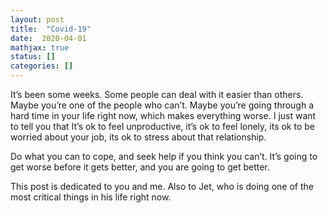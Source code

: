 ```yaml
---
layout: post
title:  "Covid-19"
date:  2020-04-01
mathjax: true
status: []
categories: []
---
```


It’s been some weeks. Some people can deal with it easier than others. Maybe you’re one of the people who can’t. Maybe you’re going through a hard time in your life right now, which makes everything worse. I just want to tell you that It’s ok to feel unproductive, it’s ok to feel lonely, its ok to be worried about your job, its ok to stress about that relationship. 

Do what you can to cope, and seek help if you think you can’t. It’s going to get worse before it gets better, and you are going to get better. 

This post is dedicated to you and me. Also to Jet, who is doing one of the most critical things in his life right now.
